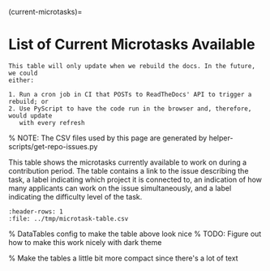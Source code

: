 (current-microtasks)=

# List of Current Microtasks Available

```{warning}
This table will only update when we rebuild the docs. In the future, we could
either:

1. Run a cron job in CI that POSTs to ReadTheDocs' API to trigger a rebuild; or
2. Use PyScript to have the code run in the browser and, therefore, would update
   with every refresh
```

% NOTE: The CSV files used by this page are generated by helper-scripts/get-repo-issues.py

This table shows the microtasks currently available to work on during a
contribution period. The table contains a link to the issue describing the
task, a label indicating which project it is connected to, an indication of
how many applicants can work on the issue simultaneously, and a label indicating
the difficulty level of the task.

<div class="full-width microtask-table">

```{csv-table}
:header-rows: 1
:file: ../tmp/microtask-table.csv
```

</div>

% DataTables config to make the table above look nice
% TODO: Figure out how to make this work nicely with dark theme

<link rel="stylesheet"
      href="https://cdn.datatables.net/1.10.24/css/jquery.dataTables.min.css">
<script type="text/javascript"
        src="https://cdn.datatables.net/1.10.24/js/jquery.dataTables.min.js"></script>

<script>
$(document).ready( function () {
    $('.microtask-table table').DataTable( {
        "order": [[ 0, "template" ]],
        "pageLength": 25
    });
} );
</script>

% Make the tables a little bit more compact since there's a lot of text

<style>
    table {
        font-size: .7em;
    }

    table th, table td {
        padding: 0;
    }
</style>

